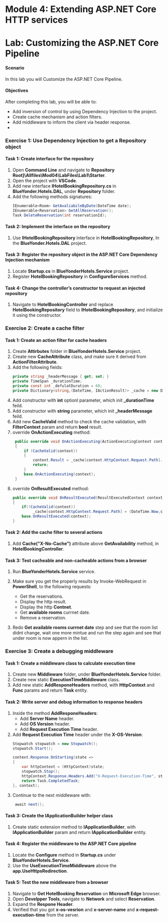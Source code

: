
# Module 4: Extending ASP.NET Core HTTP services

# Lab: Customizing the ASP.NET Core Pipeline

#### Scenario

In this lab you will Customize the ASP.NET Core Pipeline.

#### Objectives

After completing this lab, you will be able to:

- Add inversion of control by using Dependency Injection to the project.
- Create cache mechanism and action filters.
- Add middleware to inform the client via header response.
- 

### Exercise 1: Use Dependency Injection to get a Repository object

#### Task 1: Create interface for the repository 

1.  Open **Command Line** and navigate to **Repository Root]\Allfiles\Mod04\LabFiles\Lab1\Starter**.
2.  Open the project with **VSCode**.
3.  Add new interface **IHotelBookingRepository.cs** in **BlueYonder.Hotels.DAL**, under **Repository** folder.
4.  Add the following methods signatures:
    ```cs
    IEnumerable<Room> GetAvaliabileByDate(DateTime date);
    IEnumerable<Reservation> GetAllReservation();
    Task DeleteReservation(int reservationId);
    ```

#### Task 2: Implement the interface on the repository

1. Use **IHotelBookingRepository** interface in **HotelBookingRepository**, In the **BlueYonder.Hotels.DAL** project.

#### Task 3: Register the repository object in the ASP.NET Core Dependency Injection mechanism

1. Locate **Startup.cs** in **BlueYonderHotels.Service** project.
2. Register **HotelBookingRepository** in **ConfigureServices** method.

#### Task 4: Change the controller’s constructor to request an injected repository

1. Navigate to **HotelBookingController** and replace **HotelBookingRepository** field to **IHotelBookingRepository**, and initialize it using the constructor.

### Exercise 2: Create a cache filter

#### Task 1: Create an action filter for cache headers

1. Create **Attirbutes** folder in **BlueYonderHotels.Service** project.
2. Create new **CacheAttribute** class, and make sure it derived from **ActionFilterAttribute**.
3. Add the following fields:
      ```cs
    private string _headerMessage { get; set; }
    private TimeSpan _durationTime;
    private const int _defulatDuration = 60;
    private Dictionary<string,(DateTime, IActionResult)> _cache = new Dictionary<string, (DateTime,IActionResult)>();
    ```
4. Add constructor with **int** optionl parameter, which init **_durationTime** feild.
5. Add constructor with **string** parameter, which init **_headerMessage** feild. 
6. Add new **CacheValid** method to check the cache validation, with **FilterContext**  param and return **bool** result.
7. override **OnActionExecuting** method:
   ```cs
    public override void OnActionExecuting(ActionExecutingContext context)
    {
        if (CacheValid(context))
        {
            context.Result = _cache[context.HttpContext.Request.Path].Item2;
            return;
        }
        base.OnActionExecuting(context);
    }
   ```
8.  override **OnResultExecuted** method:
    ```cs
    public override void OnResultExecuted(ResultExecutedContext context)
    {
        if(!CacheValid(context))
             _cache[context.HttpContext.Request.Path] = (DateTime.Now,context.Result);
        base.OnResultExecuted(context);
    }
    ```

#### Task 2: Add the cache filter to several actions

1. Add **Cache("X-No-Cache")** attribute above **GetAvailability** method, in **HotelBookingController**.
   
#### Task 3: Test cacheable and non-cacheable actions from a browser

1. Run **BlueYonderHotels.Service** service.
2. Make sure you get the properly results by Invoke-WebRequest in **PowerShell**, to the following requests: 
    - Get the reservations.
    - Display the http result.
    - Display the http **Contnet**.
    - Get **available rooms** currnet date.
    - Remove a reservation.

3. Redo **Get available rooms currnet date** step and see that the room list didnt change, wait one more mintue and run the step again and see that under room is now appern in the list.

### Exercise 3: Create a debugging middleware

#### Task 1: Create a middleware class to calculate execution time

1. Create new **Middleware** folder, under **BlueYonderHotels.Service** folder.
2. Create new static **ExecutionTimeMiddleware** class.
3. Add new static **AddResponeHeaders** method, with **HttpContext** and **Func<Task>** params and return **Task** entity.

#### Task 2: Write server and debug information to response headers
 
1. Inside the method **AddResponeHeaders**:
    - Add **Server Name** header.
    - Add **OS Version** header.
    - Add **Request Execution Time** header.
2. Add **Request Execution Time** header under the **X-OS-Version**:
    ```cs
    Stopwatch stopwatch = new Stopwatch();
    stopwatch.Start();

    context.Response.OnStarting(state => 
    {
        var httpContext = (HttpContext)state;
        stopwatch.Stop();
        httpContext.Response.Headers.Add("X-Request-Execution-Time", stopwatch.ElapsedMilliseconds.ToString());
        return Task.CompletedTask;
    }, context);
    ```
3. Continue to the next middleware with:
   ```cs
    await next();
   ```
   
#### Task 3: Create the IApplicationBuilder helper class

1. Create static extension method to **IApplicationBuilder**, with **IApplicationBuilder** param and return **IApplicationBuilder** entity. 

#### Task 4: Register the middleware to the ASP.NET Core pipeline

1. Locate the **Configure** method in **Startup.cs** under **BlueYonderHotels.Service**.
2. Use the **UseExecutionTimeMiddleware** above the **app.UseHttpsRedirection**.
   
#### Task 5: Test the new middleware from a browser

1. Navigate to **Get HotelBooking Reservation** on **Microsoft Edge** browser.
2. Open **Develpper Tools**, navigate to **Network** and select **Reservation**.
3. Expand the **Respone Header**.
4. Verified that you got **x-os-vesrion** and **x-server-name** and **x-request-execution-time** from the server.